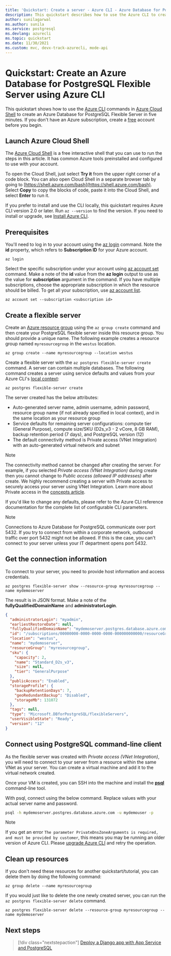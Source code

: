 ```yaml
---
title: 'Quickstart: Create a server - Azure CLI - Azure Database for PostgreSQL - Flexible Server'
description: This quickstart describes how to use the Azure CLI to create an Azure Database for PostgreSQL Flexible Server in an Azure resource group.
author: sunilagarwal
ms.author: sunila
ms.service: postgresql
ms.devlang: azurecli
ms.topic: quickstart
ms.date: 11/30/2021
ms.custom: mvc, devx-track-azurecli, mode-api
---
```


# Quickstart: Create an Azure Database for PostgreSQL Flexible Server using Azure CLI

This quickstart shows how to use the [Azure CLI](/cli/azure/get-started-with-azure-cli) commands in [Azure Cloud Shell](https://shell.azure.com) to create an Azure Database for PostgreSQL Flexible Server in five minutes. If you don't have an Azure subscription, create a [free](https://azure.microsoft.com/free/) account before you begin.



## Launch Azure Cloud Shell

The [Azure Cloud Shell](../../cloud-shell/overview.md) is a free interactive shell that you can use to run the steps in this article. It has common Azure tools preinstalled and configured to use with your account.

To open the Cloud Shell, just select **Try it** from the upper right corner of a code block. You can also open Cloud Shell in a separate browser tab by going to [https://shell.azure.com/bash](https://shell.azure.com/bash). Select **Copy** to copy the blocks of code, paste it into the Cloud Shell, and select **Enter** to run it.

If you prefer to install and use the CLI locally, this quickstart requires Azure CLI version 2.0 or later. Run `az --version` to find the version. If you need to install or upgrade, see [Install Azure CLI](/cli/azure/install-azure-cli).

## Prerequisites

You'll need to log in to your account using the [az login](/cli/azure/reference-index#az_login) command. Note the **id** property, which refers to **Subscription ID** for your Azure account.

```azurecli-interactive
az login
```

Select the specific subscription under your account using [az account set](/cli/azure/account#az_account_set) command. Make a note of the **id** value from the **az login** output to use as the value for **subscription** argument in the command. If you have multiple subscriptions, choose the appropriate subscription in which the resource should be billed. To get all your subscription, use [az account list](/cli/azure/account#az_account_list).

```azurecli
az account set --subscription <subscription id>
```

## Create a flexible server

Create an [Azure resource group](../../azure-resource-manager/management/overview.md) using the `az group create` command and then create your PostgreSQL flexible server inside this resource group. You should provide a unique name. The following example creates a resource group named `myresourcegroup` in the `westus` location.

```azurecli-interactive
az group create --name myresourcegroup --location westus
```

Create a flexible server with the `az postgres flexible-server create` command. A server can contain multiple databases. The following command creates a server using service defaults and values from your Azure CLI's [local context](/cli/azure/local-context): 

```azurecli
az postgres flexible-server create
```

The server created has the below attributes: 
- Auto-generated server name, admin username, admin password, resource group name (if not already specified in local context), and in the same location as your resource group 
- Service defaults for remaining server configurations: compute tier (General Purpose), compute size/SKU (D2s_v3 - 2 vCore, 8 GB RAM), backup retention period (7 days), and PostgreSQL version (12)
- The default connectivity method is Private access (VNet Integration) with an auto-generated virtual network and subnet

> [!NOTE] 
> The connectivity method cannot be changed after creating the server. For example, if you selected *Private access (VNet Integration)* during create then you cannot change to *Public access (allowed IP addresses)* after create. We highly recommend creating a server with Private access to securely access your server using VNet Integration. Learn more about Private access in the [concepts article](./concepts-networking.md).

If you'd like to change any defaults, please refer to the Azure CLI reference documentation <!--FIXME --> for the complete list of configurable CLI parameters. 

> [!NOTE]
> Connections to Azure Database for PostgreSQL communicate over port 5432. If you try to connect from within a corporate network, outbound traffic over port 5432 might not be allowed. If this is the case, you can't connect to your server unless your IT department opens port 5432.

## Get the connection information

To connect to your server, you need to provide host information and access credentials.

```azurecli-interactive
az postgres flexible-server show --resource-group myresourcegroup --name mydemoserver
```

The result is in JSON format. Make a note of the **fullyQualifiedDomainName** and **administratorLogin**.

<!--FIXME-->
```json
{
  "administratorLogin": "myadmin",
  "earliestRestoreDate": null,
  "fullyQualifiedDomainName": "mydemoserver.postgres.database.azure.com",
  "id": "/subscriptions/00000000-0000-0000-0000-000000000000/resourceGroups/myresourcegroup/providers/Microsoft.DBforPostgreSQL/flexibleServers/mydemoserver",
  "location": "westus",
  "name": "mydemoserver",
  "resourceGroup": "myresourcegroup",
  "sku": {
    "capacity": 2,
    "name": "Standard_D2s_v3",
    "size": null,
    "tier": "GeneralPurpose"
  },
  "publicAccess": "Enabled",
  "storageProfile": {
    "backupRetentionDays": 7,
    "geoRedundantBackup": "Disabled",
    "storageMb": 131072
  },
  "tags": null,
  "type": "Microsoft.DBforPostgreSQL/flexibleServers",
  "userVisibleState": "Ready",
  "version": "12"
}
```

## Connect using PostgreSQL command-line client

As the flexible server was created with *Private access (VNet Integration)*, you will need to connect to your server from a resource within the same VNet as your server. You can create a virtual machine and add it to the virtual network created. 

Once your VM is created, you can SSH into the machine and install the **[psql](https://www.postgresql.org/download/)** command-line tool.

With psql, connect using the below command. Replace values with your actual server name and password. 

```bash
psql -h mydemoserver.postgres.database.azure.com -u mydemouser -p
```
>[!Note]
> If you get an error `The parameter PrivateDnsZoneArguments is required, and must be provided by customer`, this means you may be running an older version of Azure CLI. Please [upgrade Azure CLI](/cli/azure/update-azure-cli) and retry the operation.

## Clean up resources

If you don't need these resources for another quickstart/tutorial, you can delete them by doing the following command:

```azurecli-interactive
az group delete --name myresourcegroup
```

If you would just like to delete the one newly created server, you can run the `az postgres flexible-server delete` command.

```azurecli-interactive
az postgres flexible-server delete --resource-group myresourcegroup --name mydemoserver
```

## Next steps

> [!div class="nextstepaction"]
>[Deploy a Django app with App Service and PostgreSQL](tutorial-django-app-service-postgres.md)
